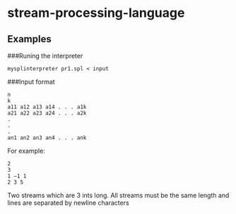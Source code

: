 stream-processing-language
==========================

Examples
---------

###Runing the interpreter
```
mysplinterpreter pr1.spl < input
```

###Input format
```
n
k
a11 a12 a13 a14 . . . a1k
a21 a22 a23 a24 . . . a2k
.
.
.
an1 an2 an3 an4 . . . ank
```

For example:
```
2
3
1 −1 1
2 3 5
```
Two streams which are 3 ints long. All streams must be the same length and lines are separated by newline characters



